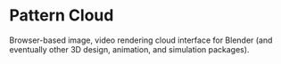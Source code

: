 # Pattern Cloud
Browser-based image, video rendering cloud interface for Blender (and eventually other 3D design, animation, and simulation packages).  
